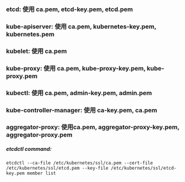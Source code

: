 ### etcd: 使用 ca.pem, etcd-key.pem, etcd.pem

### kube-apiserver: 使用 ca.pem, kubernetes-key.pem, kubernetes.pem

### kubelet: 使用 ca.pem

### kube-proxy: 使用 ca.pem, kube-proxy-key.pem, kube-proxy.pem

### kubectl: 使用 ca.pem, admin-key.pem, admin.pem

### kube-controller-manager: 使用 ca-key.pem, ca.pem

### aggregator-proxy: 使用ca.pem, aggregator-proxy-key.pem, aggregator-proxy.pem


##### etcdctl command:

    etcdctl --ca-file /etc/kubernetes/ssl/ca.pem --cert-file /etc/kubernetes/ssl/etcd.pem --key-file /etc/kubernetes/ssl/etcd-key.pem member list